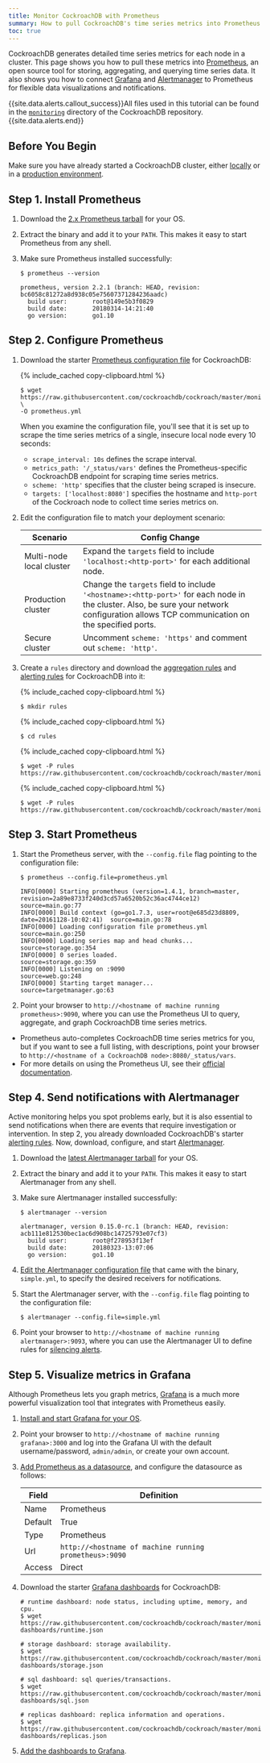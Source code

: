 ```yaml
---
title: Monitor CockroachDB with Prometheus
summary: How to pull CockroachDB's time series metrics into Prometheus.
toc: true
---
```


CockroachDB generates detailed time series metrics for each node in a cluster. This page shows you how to pull these metrics into [Prometheus](https://prometheus.io/), an open source tool for storing, aggregating, and querying time series data. It also shows you how to connect [Grafana](https://grafana.com/) and [Alertmanager](https://prometheus.io/docs/alerting/alertmanager/) to Prometheus for flexible data visualizations and notifications.

{{site.data.alerts.callout_success}}All files used in this tutorial can be found in the <a href="https://github.com/cockroachdb/cockroach/tree/master/monitoring"><code>monitoring</code></a> directory of the CockroachDB repository.{{site.data.alerts.end}}


## Before You Begin

Make sure you have already started a CockroachDB cluster, either [locally](start-a-local-cluster.html) or in a [production environment](cloud-deployment.html).

## Step 1. Install Prometheus

1. Download the [2.x Prometheus tarball](https://prometheus.io/download/) for your OS.

2. Extract the binary and add it to your `PATH`. This makes it easy to start Prometheus from any shell.

3. Make sure Prometheus installed successfully:

    ~~~ shell
    $ prometheus --version
    ~~~

    ~~~
    prometheus, version 2.2.1 (branch: HEAD, revision: bc6058c81272a8d938c05e75607371284236aadc)
      build user:       root@149e5b3f0829
      build date:       20180314-14:21:40
      go version:       go1.10
    ~~~

## Step 2. Configure Prometheus

1. Download the starter [Prometheus configuration file](https://github.com/cockroachdb/cockroach/blob/master/monitoring/prometheus.yml) for CockroachDB:

    {% include_cached copy-clipboard.html %}
    ~~~ shell
    $ wget https://raw.githubusercontent.com/cockroachdb/cockroach/master/monitoring/prometheus.yml \
    -O prometheus.yml
    ~~~

    When you examine the configuration file, you'll see that it is set up to scrape the time series metrics of a single, insecure local node every 10 seconds:
    - `scrape_interval: 10s` defines the scrape interval.
    - `metrics_path: '/_status/vars'` defines the Prometheus-specific CockroachDB endpoint for scraping time series metrics.
    - `scheme: 'http'` specifies that the cluster being scraped is insecure.
    - `targets: ['localhost:8080']` specifies the hostname and `http-port` of the Cockroach node to collect time series metrics on.

2. Edit the configuration file to match your deployment scenario:

    Scenario | Config Change
    ---------|--------------
    Multi-node local cluster | Expand the `targets` field to include `'localhost:<http-port>'` for each additional node.
    Production cluster | Change the `targets` field to include `'<hostname>:<http-port>'` for each node in the cluster. Also, be sure your network configuration allows TCP communication on the specified ports.
    Secure cluster | Uncomment `scheme: 'https'` and comment out `scheme: 'http'`.

4. Create a `rules` directory and download the [aggregation rules](https://github.com/cockroachdb/cockroach/blob/master/monitoring/rules/aggregation.rules.yml) and [alerting rules](https://github.com/cockroachdb/cockroach/blob/master/monitoring/rules/alerts.rules.yml) for CockroachDB into it:

    {% include_cached copy-clipboard.html %}
    ~~~ shell
    $ mkdir rules
    ~~~

    {% include_cached copy-clipboard.html %}
    ~~~ shell
    $ cd rules
    ~~~

    {% include_cached copy-clipboard.html %}
    ~~~ shell
    $ wget -P rules https://raw.githubusercontent.com/cockroachdb/cockroach/master/monitoring/rules/aggregation.rules.yml
    ~~~

    {% include_cached copy-clipboard.html %}
    ~~~ shell
    $ wget -P rules https://raw.githubusercontent.com/cockroachdb/cockroach/master/monitoring/rules/alerts.rules.yml
    ~~~

## Step 3. Start Prometheus

1. Start the Prometheus server, with the `--config.file` flag pointing to the configuration file:

    ~~~ shell
    $ prometheus --config.file=prometheus.yml
    ~~~

    ~~~
    INFO[0000] Starting prometheus (version=1.4.1, branch=master, revision=2a89e8733f240d3cd57a6520b52c36ac4744ce12)  source=main.go:77
    INFO[0000] Build context (go=go1.7.3, user=root@e685d23d8809, date=20161128-10:02:41)  source=main.go:78
    INFO[0000] Loading configuration file prometheus.yml     source=main.go:250
    INFO[0000] Loading series map and head chunks...         source=storage.go:354
    INFO[0000] 0 series loaded.                              source=storage.go:359
    INFO[0000] Listening on :9090                            source=web.go:248
    INFO[0000] Starting target manager...                    source=targetmanager.go:63
    ~~~

2. Point your browser to `http://<hostname of machine running prometheus>:9090`, where you can use the Prometheus UI to query, aggregate, and graph CockroachDB time series metrics.
  - Prometheus auto-completes CockroachDB time series metrics for you, but if you want to see a full listing, with descriptions, point your browser to `http://<hostname of a CockroachDB node>:8080/_status/vars`.
  - For more details on using the Prometheus UI, see their [official documentation](https://prometheus.io/docs/introduction/getting_started/).

## Step 4. Send notifications with Alertmanager

Active monitoring helps you spot problems early, but it is also essential to send notifications when there are events that require investigation or intervention. In step 2, you already downloaded CockroachDB's starter [alerting rules](https://github.com/cockroachdb/cockroach/blob/master/monitoring/rules/alerts.rules.yml). Now, download, configure, and start [Alertmanager](https://prometheus.io/docs/alerting/alertmanager/).

1. Download the [latest Alertmanager tarball](https://prometheus.io/download/#alertmanager) for your OS.

2. Extract the binary and add it to your `PATH`. This makes it easy to start Alertmanager from any shell.

3. Make sure Alertmanager installed successfully:

    ~~~ shell
    $ alertmanager --version
    ~~~

    ~~~
    alertmanager, version 0.15.0-rc.1 (branch: HEAD, revision: acb111e812530bec1ac6d908bc14725793e07cf3)
      build user:       root@f278953f13ef
      build date:       20180323-13:07:06
      go version:       go1.10
    ~~~

4. [Edit the Alertmanager configuration file](https://prometheus.io/docs/alerting/configuration/) that came with the binary, `simple.yml`, to specify the desired receivers for notifications.

5. Start the Alertmanager server, with the `--config.file` flag pointing to the configuration file:

    ~~~ shell
    $ alertmanager --config.file=simple.yml
    ~~~

6. Point your browser to `http://<hostname of machine running alertmanager>:9093`, where you can use the Alertmanager UI to define rules for [silencing alerts](https://prometheus.io/docs/alerting/alertmanager/#silences).

## Step 5. Visualize metrics in Grafana

Although Prometheus lets you graph metrics, [Grafana](https://grafana.com/) is a much more powerful visualization tool that integrates with Prometheus easily.

1. [Install and start Grafana for your OS](https://grafana.com/grafana/download).

2. Point your browser to `http://<hostname of machine running grafana>:3000` and log into the Grafana UI with the default username/password, `admin/admin`, or create your own account.

3. [Add Prometheus as a datasource](http://docs.grafana.org/datasources/prometheus/), and configure the datasource as follows:

    Field | Definition
    ------|-----------
    Name | Prometheus
    Default | True
    Type | Prometheus
    Url | `http://<hostname of machine running prometheus>:9090`
    Access | Direct

4. Download the starter [Grafana dashboards](https://github.com/cockroachdb/cockroach/tree/master/monitoring/grafana-dashboards) for CockroachDB:

    ~~~ shell
    # runtime dashboard: node status, including uptime, memory, and cpu.
    $ wget https://raw.githubusercontent.com/cockroachdb/cockroach/master/monitoring/grafana-dashboards/runtime.json

    # storage dashboard: storage availability.
    $ wget https://raw.githubusercontent.com/cockroachdb/cockroach/master/monitoring/grafana-dashboards/storage.json

    # sql dashboard: sql queries/transactions.
    $ wget https://raw.githubusercontent.com/cockroachdb/cockroach/master/monitoring/grafana-dashboards/sql.json

    # replicas dashboard: replica information and operations.
    $ wget https://raw.githubusercontent.com/cockroachdb/cockroach/master/monitoring/grafana-dashboards/replicas.json
    ~~~

5. [Add the dashboards to Grafana](http://docs.grafana.org/reference/export_import/#importing-a-dashboard).
